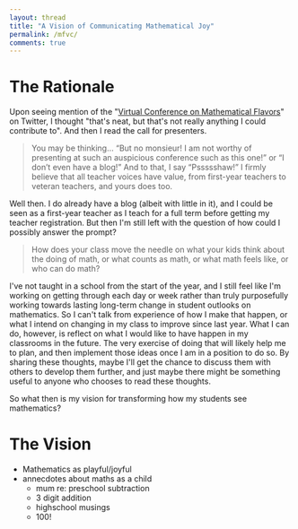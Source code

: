 ```yaml
---
layout: thread
title: "A Vision of Communicating Mathematical Joy"
permalink: /mfvc/
comments: true
---
```

# The Rationale
Upon seeing mention of the "[Virtual Conference on Mathematical Flavors](https://samjshah.com/)" on Twitter, I thought "that's neat, but that's not really anything I could contribute to". And then I read the call for presenters.

> You may be thinking… “But no monsieur! I am not worthy of presenting at such an auspicious conference such as this one!” or “I don’t even have a blog!” And to that, I say “Pssssshaw!” I firmly believe that all teacher voices have value, from first-year teachers to veteran teachers, and yours does too.

Well then. I do already have a blog (albeit with little in it), and I could be seen as a first-year teacher as I teach for a full term before getting my teacher registration. But then I'm still left with the question of how could I possibly answer the prompt? 

> How does your class move the needle on what your kids think about the doing of math, or what counts as math, or what math feels like, or who can do math? 

I've not taught in a school from the start of the year, and I still feel like I'm working on getting through each day or week rather than truly purposefully working towards lasting long-term change in student outlooks on mathematics. So I can't talk from experience of how I make that happen, or what I intend on changing in my class to improve since last year. What I can do, however, is reflect on what I would like to have happen in my classrooms in the future. The very exercise of doing that will likely help me to plan, and then implement those ideas once I am in a position to do so. By sharing these thoughts, maybe I'll get the chance to discuss them with others to develop them further, and just maybe there might be something useful to anyone who chooses to read these thoughts.

So what then is my vision for transforming how my students see mathematics?

# The Vision
- Mathematics as playful/joyful
- annecdotes about maths as a child
    - mum re: preschool subtraction
    - 3 digit addition
    - highschool musings
    - 100!